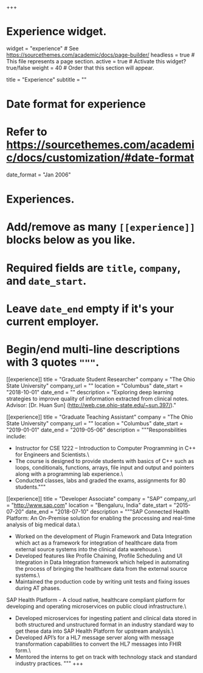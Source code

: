 +++
# Experience widget.
widget = "experience"  # See https://sourcethemes.com/academic/docs/page-builder/
headless = true  # This file represents a page section.
active = true  # Activate this widget? true/false
weight = 40  # Order that this section will appear.

title = "Experience"
subtitle = ""

# Date format for experience
#   Refer to https://sourcethemes.com/academic/docs/customization/#date-format
date_format = "Jan 2006"

# Experiences.
#   Add/remove as many `[[experience]]` blocks below as you like.
#   Required fields are `title`, `company`, and `date_start`.
#   Leave `date_end` empty if it's your current employer.
#   Begin/end multi-line descriptions with 3 quotes `"""`.
[[experience]]
  title = "Graduate Student Researcher"
  company = "The Ohio State University"
  company_url = ""
  location = "Columbus"
  date_start = "2018-10-01"
  date_end = ""
  description = "Exploring deep learning strategies to improve quality of information extracted from clinical notes.\
  Advisor: [Dr. Huan Sun] (http://web.cse.ohio-state.edu/~sun.397/)."


[[experience]]
  title = "Graduate Teaching Assistant"
  company = "The Ohio State University"
  company_url = ""
  location = "Columbus"
  date_start = "2019-01-01"
  date_end = "2019-05-06"
  description = """Responsbilities include:
  * Instructor for CSE 1222 – Introduction to Computer Programming in C++ for Engineers and Scientists.\
  * The course is designed to provide students with basics of C++ such as loops, conditionals, functions, arrays, file input and output and pointers along with a programming lab experience.\
  * Conducted classes, labs and graded the exams, assignments for 80 students."""
  
 [[experience]]
  title = "Developer Associate"
  company = "SAP"
  company_url = "http://www.sap.com"
  location = "Bengaluru, India"
  date_start = "2015-07-20"
  date_end = "2018-07-10"
  description = """SAP Connected Health Platform: An On-Premise solution for enabling the processing and real-time analysis of big medical data.\
  * Worked on the development of Plugin Framework and Data Integration which act as a framework for integration of healthcare data from external source systems into the clinical data warehouse.\
  * Developed features like Profile Chaining, Profile Scheduling and UI Integration in Data Integration framework which helped in automating the process of bringing the healthcare data from the external source systems.\
  * Maintained the production code by writing unit tests and fixing issues during AT phases.
  
  SAP Health Platform - A cloud native, healthcare compliant platform for developing and operating microservices on public cloud infrastructure.\
  * Developed microservices for ingesting patient and clinical data stored in both structured and unstructured format in an industry standard way to get these data into SAP Health Platform for upstream analysis.\
  * Developed API’s for a HL7 message server along with message transformation capabilities to convert the HL7 messages into FHIR form.\
  * Mentored the interns to get on track with technology stack and standard industry practices.
  """
+++
